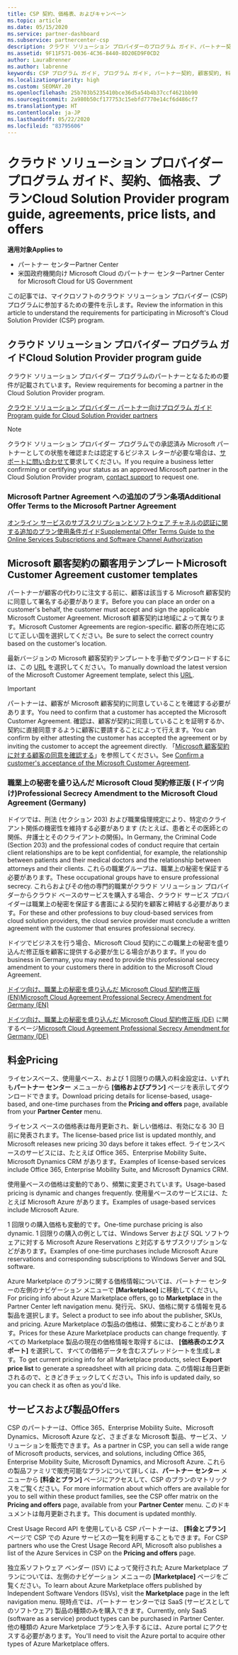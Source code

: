 ```yaml
---
title: CSP 契約、価格表、およびキャンペーン
ms.topic: article
ms.date: 05/15/2020
ms.service: partner-dashboard
ms.subservice: partnercenter-csp
description: クラウド ソリューション プロバイダーのプログラム ガイド、パートナー契約、顧客契約、料金表、プランへのリンクがあります。
ms.assetid: 9F11F571-D036-4C36-8440-8D20ED9F0CD2
author: LauraBrenner
ms.author: labrenne
keywords: CSP プログラム ガイド, プログラム ガイド, パートナー契約, 顧客契約, 料金表, キャンペーン
ms.localizationpriority: high
ms.custom: SEOMAY.20
ms.openlocfilehash: 25b703b5235410bce36d5a54b4b37ccf4621bb90
ms.sourcegitcommit: 2a980b50cf177753c15ebfd7770e14cf6d486cf7
ms.translationtype: HT
ms.contentlocale: ja-JP
ms.lasthandoff: 05/22/2020
ms.locfileid: "83795606"
---
```

# <a name="cloud-solution-provider-program-guide-agreements-price-lists-and-offers"></a><span data-ttu-id="60e46-104">クラウド ソリューション プロバイダー プログラム ガイド、契約、価格表、プラン</span><span class="sxs-lookup"><span data-stu-id="60e46-104">Cloud Solution Provider program guide, agreements, price lists, and offers</span></span>

<span data-ttu-id="60e46-105">**適用対象**</span><span class="sxs-lookup"><span data-stu-id="60e46-105">**Applies to**</span></span>

- <span data-ttu-id="60e46-106">パートナー センター</span><span class="sxs-lookup"><span data-stu-id="60e46-106">Partner Center</span></span>
- <span data-ttu-id="60e46-107">米国政府機関向け Microsoft Cloud のパートナー センター</span><span class="sxs-lookup"><span data-stu-id="60e46-107">Partner Center for Microsoft Cloud for US Government</span></span>


<span data-ttu-id="60e46-108">この記事では、マイクロソフトのクラウド ソリューション プロバイダー (CSP) プログラムに参加するための要件を示します。</span><span class="sxs-lookup"><span data-stu-id="60e46-108">Review the information in this article to understand the requirements for participating in Microsoft's Cloud Solution Provider (CSP) program.</span></span>

## <a name="cloud-solution-provider-program-guide"></a><span data-ttu-id="60e46-109">クラウド ソリューション プロバイダー プログラム ガイド</span><span class="sxs-lookup"><span data-stu-id="60e46-109">Cloud Solution Provider program guide</span></span>

<span data-ttu-id="60e46-110">クラウド ソリューション プロバイダー プログラムのパートナーとなるための要件が記載されています。</span><span class="sxs-lookup"><span data-stu-id="60e46-110">Review requirements for becoming a partner in the Cloud Solution Provider program.</span></span>

[<span data-ttu-id="60e46-111">クラウド ソリューション プロバイダー パートナー向けプログラム ガイド</span><span class="sxs-lookup"><span data-stu-id="60e46-111">Program guide for Cloud Solution Provider partners</span></span>](https://go.microsoft.com/fwlink/p/?LinkId=617100)

>[!Note]
><span data-ttu-id="60e46-112">クラウド ソリューション プロバイダー プログラムでの承認済み Microsoft パートナーとしての状態を確認または認定するビジネス レターが必要な場合は、[サポートに問い合わせて](https://partner.microsoft.com/pcv/servicerequests/create)要求してください。</span><span class="sxs-lookup"><span data-stu-id="60e46-112">If you require a business letter confirming or certifying your status as an approved Microsoft partner in the Cloud Solution Provider program, [contact support](https://partner.microsoft.com/pcv/servicerequests/create) to request one.</span></span>

### <a name="additional-offer-terms-to-the-microsoft-partner-agreement"></a><span data-ttu-id="60e46-113">Microsoft Partner Agreement への追加のプラン条項</span><span class="sxs-lookup"><span data-stu-id="60e46-113">Additional Offer Terms to the Microsoft Partner Agreement</span></span>

[<span data-ttu-id="60e46-114">オンライン サービスのサブスクリプションとソフトウェア チャネルの認証に関する追加のプラン使用条件ガイド</span><span class="sxs-lookup"><span data-stu-id="60e46-114">Supplemental Offer Terms Guide to the Online Services Subscriptions and Software Channel Authorization</span></span>](https://query.prod.cms.rt.microsoft.com/cms/api/am/binary/RE3NOo7)

## <a name="microsoft-customer-agreement-customer-templates"></a><span data-ttu-id="60e46-115">Microsoft 顧客契約の顧客用テンプレート</span><span class="sxs-lookup"><span data-stu-id="60e46-115">Microsoft Customer Agreement customer templates</span></span>

<span data-ttu-id="60e46-116">パートナーが顧客の代わりに注文する前に、顧客は該当する Microsoft 顧客契約に同意して署名する必要があります。</span><span class="sxs-lookup"><span data-stu-id="60e46-116">Before you can place an order on a customer's behalf, the customer must accept and sign the applicable Microsoft Customer Agreement.</span></span> <span data-ttu-id="60e46-117">Microsoft 顧客契約は地域によって異なります。</span><span class="sxs-lookup"><span data-stu-id="60e46-117">Microsoft Customer Agreements are region-specific.</span></span> <span data-ttu-id="60e46-118">顧客の所在地に応じて正しい国を選択してください。</span><span class="sxs-lookup"><span data-stu-id="60e46-118">Be sure to select the correct country based on the customer's location.</span></span>

<span data-ttu-id="60e46-119">最新バージョンの Microsoft 顧客契約テンプレートを手動でダウンロードするには、この [URL](https://aka.ms/customeragreement) を選択してください。</span><span class="sxs-lookup"><span data-stu-id="60e46-119">To manually download the latest version of the Microsoft Customer Agreement template, select this [URL](https://aka.ms/customeragreement).</span></span>

>[!IMPORTANT]
><span data-ttu-id="60e46-120">パートナーは、顧客が Microsoft 顧客契約に同意していることを確認する必要があります。</span><span class="sxs-lookup"><span data-stu-id="60e46-120">You need to confirm that a customer has accepted the Microsoft Customer Agreement.</span></span> <span data-ttu-id="60e46-121">確認は、顧客が契約に同意していることを証明するか、契約に直接同意するように顧客に要請することによって行えます。</span><span class="sxs-lookup"><span data-stu-id="60e46-121">You can confirm by either attesting the customer has accepted the agreement or by inviting the customer to accept the agreement directly.</span></span> <span data-ttu-id="60e46-122">「[Microsoft 顧客契約に対する顧客の同意を確認する](confirm-customer-agreement.md)」を参照してください。</span><span class="sxs-lookup"><span data-stu-id="60e46-122">See [Confirm a customer's acceptance of the Microsoft Customer Agreement](confirm-customer-agreement.md).</span></span>

### <a name="professional-secrecy-amendment-to-the-microsoft-cloud-agreement-germany"></a><span data-ttu-id="60e46-123">職業上の秘密を盛り込んだ Microsoft Cloud 契約修正版 (ドイツ向け)</span><span class="sxs-lookup"><span data-stu-id="60e46-123">Professional Secrecy Amendment to the Microsoft Cloud Agreement (Germany)</span></span>

<span data-ttu-id="60e46-124">ドイツでは、刑法 (セクション 203) および職業倫理規定により、特定のクライアント関係の機密性を維持する必要があります (たとえば、患者とその医師との関係、弁護士とそのクライアントの関係)。</span><span class="sxs-lookup"><span data-stu-id="60e46-124">In Germany, the Criminal Code (Section 203) and the professional codes of conduct require that certain client relationships are to be kept confidential, for example, the relationship between patients and their medical doctors and the relationship between attorneys and their clients.</span></span> <span data-ttu-id="60e46-125">これらの職業グループは、職業上の秘密を保証する必要があります。</span><span class="sxs-lookup"><span data-stu-id="60e46-125">These occupational groups have to ensure professional secrecy.</span></span> <span data-ttu-id="60e46-126">これらおよびその他の専門的職業がクラウド ソリューション プロバイダーからクラウド ベースのサービスを購入する場合、クラウド サービス プロバイダーは職業上の秘密を保証する書面による契約を顧客と締結する必要があります。</span><span class="sxs-lookup"><span data-stu-id="60e46-126">For these and other professions to buy cloud-based services from cloud solution providers, the cloud service provider must conclude a written agreement with the customer that ensures professional secrecy.</span></span>

<span data-ttu-id="60e46-127">ドイツでビジネスを行う場合、Microsoft Cloud 契約にこの職業上の秘密を盛り込んだ修正版を顧客に提供する必要が生じる場合があります。</span><span class="sxs-lookup"><span data-stu-id="60e46-127">If you do business in Germany, you may need to provide this professional secrecy amendment to your customers there in addition to the Microsoft Cloud Agreement.</span></span>

[<span data-ttu-id="60e46-128">ドイツ向け、職業上の秘密を盛り込んだ Microsoft Cloud 契約修正版 (EN)</span><span class="sxs-lookup"><span data-stu-id="60e46-128">Microsoft Cloud Agreement Professional Secrecy Amendment for Germany (EN)</span></span>](https://go.microsoft.com/fwlink/?linkid=2030827&clcid=0x409)

<span data-ttu-id="60e46-129">[ドイツ向け、職業上の秘密を盛り込んだ Microsoft Cloud 契約修正版 (DE)](https://go.microsoft.com/fwlink/?linkid=2030827&clcid=0x407) に関するページ</span><span class="sxs-lookup"><span data-stu-id="60e46-129">[Microsoft Cloud Agreement Professional Secrecy Amendment for Germany (DE)](https://go.microsoft.com/fwlink/?linkid=2030827&clcid=0x407)</span></span>

## <a name="pricing"></a><span data-ttu-id="60e46-130">料金</span><span class="sxs-lookup"><span data-stu-id="60e46-130">Pricing</span></span>

<span data-ttu-id="60e46-131">ライセンスベース、使用量ベース、および 1 回限りの購入の料金設定は、いずれも**パートナー センター** メニューから **[価格およびプラン]** ページを表示してダウンロードできます。</span><span class="sxs-lookup"><span data-stu-id="60e46-131">Download pricing details for license-based, usage-based, and one-time purchases from the **Pricing and offers** page, available from your **Partner Center** menu.</span></span>

<span data-ttu-id="60e46-132">ライセンス ベースの価格表は毎月更新され、新しい価格は、有効になる 30 日前に発表されます。</span><span class="sxs-lookup"><span data-stu-id="60e46-132">The license-based price list is updated monthly, and Microsoft releases new pricing 30 days before it takes effect.</span></span> <span data-ttu-id="60e46-133">ライセンスベースのサービスには、たとえば Office 365、Enterprise Mobility Suite、Microsoft Dynamics CRM があります。</span><span class="sxs-lookup"><span data-stu-id="60e46-133">Examples of license-based services include Office 365, Enterprise Mobility Suite, and Microsoft Dynamics CRM.</span></span> 

<span data-ttu-id="60e46-134">使用量ベースの価格は変動的であり、頻繁に変更されています。</span><span class="sxs-lookup"><span data-stu-id="60e46-134">Usage-based pricing is dynamic and changes frequently.</span></span> <span data-ttu-id="60e46-135">使用量ベースのサービスには、たとえば Microsoft Azure があります。</span><span class="sxs-lookup"><span data-stu-id="60e46-135">Examples of usage-based services include Microsoft Azure.</span></span>

<span data-ttu-id="60e46-136">1 回限りの購入価格も変動的です。</span><span class="sxs-lookup"><span data-stu-id="60e46-136">One-time purchase pricing is also dynamic.</span></span> <span data-ttu-id="60e46-137">1 回限りの購入の例としては、Windows Server および SQL ソフトウェアに対する Microsoft Azure Reservations と対応するサブスクリプションなどがあります。</span><span class="sxs-lookup"><span data-stu-id="60e46-137">Examples of one-time purchases include Microsoft Azure reservations and corresponding subscriptions to Windows Server and SQL software.</span></span>

<span data-ttu-id="60e46-138">Azure Marketplace のプランに関する価格情報については、パートナー センターの左側のナビゲーション メニューで **[Marketplace]** に移動してください。</span><span class="sxs-lookup"><span data-stu-id="60e46-138">For pricing info about Azure Marketplace offers, go to **Marketplace** in the Partner Center left navigation menu.</span></span> <span data-ttu-id="60e46-139">発行元、SKU、価格に関する情報を見る製品を選択します。</span><span class="sxs-lookup"><span data-stu-id="60e46-139">Select a product to see info about the publisher, SKUs, and pricing.</span></span> <span data-ttu-id="60e46-140">Azure Marketplace の製品の価格は、頻繁に変わることがあります。</span><span class="sxs-lookup"><span data-stu-id="60e46-140">Prices for these Azure Marketplace products can change frequently.</span></span> <span data-ttu-id="60e46-141">すべての Marketplace 製品の現在の価格情報を取得するには、 **[価格表のエクスポート]** を選択して、すべての価格データを含むスプレッドシートを生成します。</span><span class="sxs-lookup"><span data-stu-id="60e46-141">To get current pricing info for all Marketplace products, select **Export price list** to generate a spreadsheet with all pricing data.</span></span> <span data-ttu-id="60e46-142">この情報は毎日更新されるので、ときどきチェックしてください。</span><span class="sxs-lookup"><span data-stu-id="60e46-142">This info is updated daily, so you can check it as often as you'd like.</span></span>

## <a name="offers"></a><span data-ttu-id="60e46-143">サービスおよび製品</span><span class="sxs-lookup"><span data-stu-id="60e46-143">Offers</span></span>

<span data-ttu-id="60e46-144">CSP のパートナーは、Office 365、Enterprise Mobility Suite、Microsoft Dynamics、Microsoft Azure など、さまざまな Microsoft 製品、サービス、ソリューションを販売できます。</span><span class="sxs-lookup"><span data-stu-id="60e46-144">As a partner in CSP, you can sell a wide range of Microsoft products, services, and solutions, including Office 365, Enterprise Mobility Suite, Microsoft Dynamics, and Microsoft Azure.</span></span> <span data-ttu-id="60e46-145">これらの製品ファミリで販売可能なプランについて詳しくは、**パートナー センター** メニューから **[料金とプラン]** ページにアクセスして、CSP のプランのマトリックスをご覧ください。</span><span class="sxs-lookup"><span data-stu-id="60e46-145">For more information about which offers are available for you to sell within these product families, see the CSP offer matrix on the **Pricing and offers** page, available from your **Partner Center** menu.</span></span> <span data-ttu-id="60e46-146">このドキュメントは毎月更新されます。</span><span class="sxs-lookup"><span data-stu-id="60e46-146">This document is updated monthly.</span></span>

<span data-ttu-id="60e46-147">Crest Usage Record API を使用している CSP パートナーは、 **[料金とプラン]** ページで CSP での Azure サービスの一覧を利用することもできます。</span><span class="sxs-lookup"><span data-stu-id="60e46-147">For CSP partners who use the Crest Usage Record API, Microsoft also publishes a list of the Azure Services in CSP on the **Pricing and offers** page.</span></span>

<span data-ttu-id="60e46-148">独立系ソフトウェア ベンダー (ISV) によって発行された Azure Marketplace プランについては、左側のナビゲーション メニューの **[Marketplace]** ページをご覧ください。</span><span class="sxs-lookup"><span data-stu-id="60e46-148">To learn about Azure Marketplace offers published by Independent Software Vendors  (ISVs), visit the **Marketplace** page in the left navigation menu.</span></span> <span data-ttu-id="60e46-149">現時点では、パートナー センターでは SaaS (サービスとしてのソフトウェア) 製品の種類のみを購入できます。</span><span class="sxs-lookup"><span data-stu-id="60e46-149">Currently, only SaaS (software as a service) product types can be purchased in Partner Center.</span></span> <span data-ttu-id="60e46-150">他の種類の Azure Marketplace プランを入手するには、Azure portal にアクセスする必要があります。</span><span class="sxs-lookup"><span data-stu-id="60e46-150">You'll need to visit the Azure portal to acquire other types of Azure Marketplace offers.</span></span>
